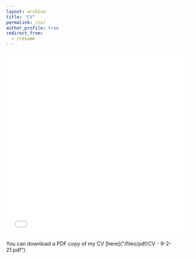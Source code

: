 ```yaml
---
layout: archive
title: "CV"
permalink: /cv/
author_profile: true
redirect_from:
  - /resume
---
```


<iframe src="/files/CV - 9-2-21.pdf" width="100%" height="500" frameborder="no" border="0" marginwidth="0" marginheight="0"></iframe>

You can download a PDF copy of my CV [here]("/files/pdf/CV - 9-2-21.pdf").
